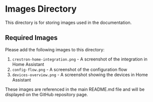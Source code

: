 # Images Directory

This directory is for storing images used in the documentation.

## Required Images

Please add the following images to this directory:

1. `crestron-home-integration.png` - A screenshot of the integration in Home Assistant
2. `config-flow.png` - A screenshot of the configuration flow
3. `devices-overview.png` - A screenshot showing the devices in Home Assistant

These images are referenced in the main README.md file and will be displayed on the GitHub repository page.
